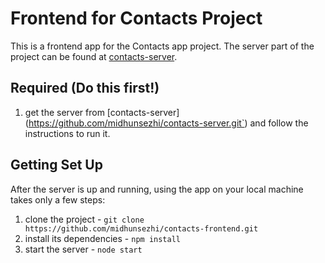 # Frontend for Contacts Project

This is a frontend app for the Contacts app project. The server part of the project can be found at [contacts-server](https://www.github.com/midhunsezhi/contacts-server).

## Required (Do this first!)
1. get the server from [contacts-server] (https://github.com/midhunsezhi/contacts-server.git`) and follow the instructions to run it.

## Getting Set Up

After the server is up and running, using the app on your local machine takes only a few steps:
1. clone the project - `git clone https://github.com/midhunsezhi/contacts-frontend.git`
2. install its dependencies - `npm install`
3. start the server - `node start`
